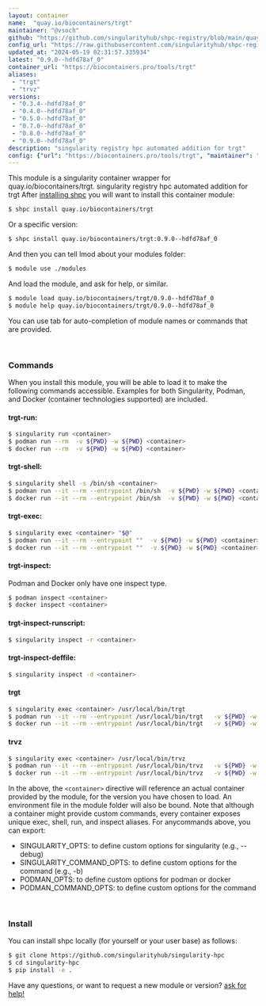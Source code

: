 ```yaml
---
layout: container
name:  "quay.io/biocontainers/trgt"
maintainer: "@vsoch"
github: "https://github.com/singularityhub/shpc-registry/blob/main/quay.io/biocontainers/trgt/container.yaml"
config_url: "https://raw.githubusercontent.com/singularityhub/shpc-registry/main/quay.io/biocontainers/trgt/container.yaml"
updated_at: "2024-05-19 02:31:57.335934"
latest: "0.9.0--hdfd78af_0"
container_url: "https://biocontainers.pro/tools/trgt"
aliases:
 - "trgt"
 - "trvz"
versions:
 - "0.3.4--hdfd78af_0"
 - "0.4.0--hdfd78af_0"
 - "0.5.0--hdfd78af_0"
 - "0.7.0--hdfd78af_0"
 - "0.8.0--hdfd78af_0"
 - "0.9.0--hdfd78af_0"
description: "singularity registry hpc automated addition for trgt"
config: {"url": "https://biocontainers.pro/tools/trgt", "maintainer": "@vsoch", "description": "singularity registry hpc automated addition for trgt", "latest": {"0.9.0--hdfd78af_0": "sha256:d64172ab796bac16e22e8e4527b0fdd304df3b7cc71356f8ad0a0dcabf3aa499"}, "tags": {"0.3.4--hdfd78af_0": "sha256:fd43ea17e09f402bb0ee677021fc860a9308c081ec998cecf9030541b06a4aa7", "0.4.0--hdfd78af_0": "sha256:337aff680c8552224faefaa2f5bcedb7f7ec94ae585e085fc8ae4538c56b114d", "0.5.0--hdfd78af_0": "sha256:033eddc9aead1e2971c0a202f50eb642f708212a635f086cdb3cb9dc63752da1", "0.7.0--hdfd78af_0": "sha256:8630b3706c6fe0b25e8d8782cd4d02c1950b394a3b2eea6dbe3c7f0bfca670e9", "0.8.0--hdfd78af_0": "sha256:16d9c13b9be273013e76790df0e8421499fdc331ecab667726de2bb3f39d1918", "0.9.0--hdfd78af_0": "sha256:d64172ab796bac16e22e8e4527b0fdd304df3b7cc71356f8ad0a0dcabf3aa499"}, "docker": "quay.io/biocontainers/trgt", "aliases": {"trgt": "/usr/local/bin/trgt", "trvz": "/usr/local/bin/trvz"}}
---
```


This module is a singularity container wrapper for quay.io/biocontainers/trgt.
singularity registry hpc automated addition for trgt
After [installing shpc](#install) you will want to install this container module:


```bash
$ shpc install quay.io/biocontainers/trgt
```

Or a specific version:

```bash
$ shpc install quay.io/biocontainers/trgt:0.9.0--hdfd78af_0
```

And then you can tell lmod about your modules folder:

```bash
$ module use ./modules
```

And load the module, and ask for help, or similar.

```bash
$ module load quay.io/biocontainers/trgt/0.9.0--hdfd78af_0
$ module help quay.io/biocontainers/trgt/0.9.0--hdfd78af_0
```

You can use tab for auto-completion of module names or commands that are provided.

<br>

### Commands

When you install this module, you will be able to load it to make the following commands accessible.
Examples for both Singularity, Podman, and Docker (container technologies supported) are included.

#### trgt-run:

```bash
$ singularity run <container>
$ podman run --rm  -v ${PWD} -w ${PWD} <container>
$ docker run --rm  -v ${PWD} -w ${PWD} <container>
```

#### trgt-shell:

```bash
$ singularity shell -s /bin/sh <container>
$ podman run --it --rm --entrypoint /bin/sh  -v ${PWD} -w ${PWD} <container>
$ docker run --it --rm --entrypoint /bin/sh  -v ${PWD} -w ${PWD} <container>
```

#### trgt-exec:

```bash
$ singularity exec <container> "$@"
$ podman run --it --rm --entrypoint ""  -v ${PWD} -w ${PWD} <container> "$@"
$ docker run --it --rm --entrypoint ""  -v ${PWD} -w ${PWD} <container> "$@"
```

#### trgt-inspect:

Podman and Docker only have one inspect type.

```bash
$ podman inspect <container>
$ docker inspect <container>
```

#### trgt-inspect-runscript:

```bash
$ singularity inspect -r <container>
```

#### trgt-inspect-deffile:

```bash
$ singularity inspect -d <container>
```


#### trgt

```bash
$ singularity exec <container> /usr/local/bin/trgt
$ podman run --it --rm --entrypoint /usr/local/bin/trgt   -v ${PWD} -w ${PWD} <container> -c " $@"
$ docker run --it --rm --entrypoint /usr/local/bin/trgt   -v ${PWD} -w ${PWD} <container> -c " $@"
```


#### trvz

```bash
$ singularity exec <container> /usr/local/bin/trvz
$ podman run --it --rm --entrypoint /usr/local/bin/trvz   -v ${PWD} -w ${PWD} <container> -c " $@"
$ docker run --it --rm --entrypoint /usr/local/bin/trvz   -v ${PWD} -w ${PWD} <container> -c " $@"
```



In the above, the `<container>` directive will reference an actual container provided
by the module, for the version you have chosen to load. An environment file in the
module folder will also be bound. Note that although a container
might provide custom commands, every container exposes unique exec, shell, run, and
inspect aliases. For anycommands above, you can export:

 - SINGULARITY_OPTS: to define custom options for singularity (e.g., --debug)
 - SINGULARITY_COMMAND_OPTS: to define custom options for the command (e.g., -b)
 - PODMAN_OPTS: to define custom options for podman or docker
 - PODMAN_COMMAND_OPTS: to define custom options for the command

<br>

### Install

You can install shpc locally (for yourself or your user base) as follows:

```bash
$ git clone https://github.com/singularityhub/singularity-hpc
$ cd singularity-hpc
$ pip install -e .
```

Have any questions, or want to request a new module or version? [ask for help!](https://github.com/singularityhub/singularity-hpc/issues)